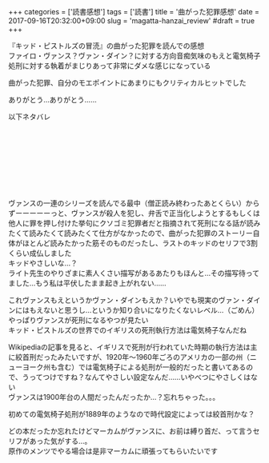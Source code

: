 +++
categories = ['読書感想']
tags = ['読書']
title = '曲がった犯罪感想'
date = 2017-09-16T20:32:00+09:00
slug = 'magatta-hanzai_review'
#draft = true
+++

『キッド・ピストルズの冒涜』の曲がった犯罪を読んでの感想
<br>
ファイロ・ヴァンス？ヴァン・ダイン？に対する方向音痴気味のもえと電気椅子処刑に対する執着がまじりあって非常にダメな感じになっている

曲がった犯罪、自分のモエポイントにあまりにもクリティカルヒットでした

ありがとう…ありがとう……

以下ネタバレ
<br>
<br>
<br>
<br>
<br>
<br>
<br>
<br>
<br>
<br>
ヴァンスの一連のシリーズを読んでる最中（僧正読み終わったあとくらい）からずーーーーーっと、ヴァンスが殺人を犯し、弁舌で正当化しようとするもしくは他人に罪を押し付けた挙句にクソゴミ犯罪者だと指摘されて死刑になる話が読みたくて読みたくて読みたくて仕方がなかったので、曲がった犯罪のストーリー自体がほとんど読みたかった筋そのものだったし、ラストのキッドのセリフで3割くらい成仏しました
<br>
キッドやさしいな…？
<br>
ライト先生のやりざまに素人くさい描写があるあたりもほんと…その描写待ってました…もう私は平伏したまま起き上がれない……

これヴァンスもえというかヴァン・ダインもえか？いやでも現実のヴァン・ダインにはもえないと思うし…というか知り合いになりたくないレベル…（ごめん）
<br>
やっぱりヴァンスが死刑になるやつが見たい
<br>
キッド・ピストルズの世界でのイギリスの死刑執行方法は電気椅子なんだね

Wikipediaの記事を見ると、イギリスで死刑が行われていた時期の執行方法は主に絞首刑だったみたいですが、1920年～1960年ごろのアメリカの一部の州（ニューヨーク州も含む）では電気椅子による処刑が一般的だったと書いてあるので、うってつけですね？なんてやさしい設定なんだ……いやべつにやさしくはない
<br>
ヴァンスは1900年台の人間だったんだったか…？忘れちゃった。。。

初めての電気椅子処刑が1889年のようなので時代設定によっては絞首刑かな？

どの本だったか忘れたけどマーカムがヴァンスに、お前は縛り首だ、って言うセリフがあった気がする…。
<br>
原作のメンツでやる場合は是非マーカムに頑張ってもらいたいです
<br>
